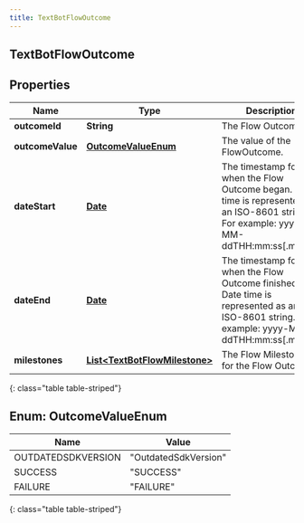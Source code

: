 ```yaml
---
title: TextBotFlowOutcome
---
```


## TextBotFlowOutcome

## Properties

| Name             | Type                                                                                 | Description                                                                                                                               | Notes      |
| ---------------- | ------------------------------------------------------------------------------------ | ----------------------------------------------------------------------------------------------------------------------------------------- | ---------- |
| **outcomeId**    | <!----><!---->**String**<!---->                                                      | The Flow Outcome ID.                                                                                                                      | [optional] |
| **outcomeValue** | [**OutcomeValueEnum**](#OutcomeValueEnum)<!---->                                     | The value of the FlowOutcome.                                                                                                             | [optional] |
| **dateStart**    | <!----><!---->[**Date**](Date.md)<!---->                                             | The timestamp for when the Flow Outcome began. Date time is represented as an ISO-8601 string. For example: yyyy-MM-ddTHH:mm:ss[.mmm]Z    | [optional] |
| **dateEnd**      | <!----><!---->[**Date**](Date.md)<!---->                                             | The timestamp for when the Flow Outcome finished. Date time is represented as an ISO-8601 string. For example: yyyy-MM-ddTHH:mm:ss[.mmm]Z | [optional] |
| **milestones**   | <!----><!---->[**List&lt;TextBotFlowMilestone&gt;**](TextBotFlowMilestone.md)<!----> | The Flow Milestones for the Flow Outcome.                                                                                                 | [optional] |

{: class="table table-striped"}

<a name="OutcomeValueEnum"></a>

## Enum: OutcomeValueEnum

| Name               | Value                          |
| ------------------ | ------------------------------ |
| OUTDATEDSDKVERSION | &quot;OutdatedSdkVersion&quot; |
| SUCCESS            | &quot;SUCCESS&quot;            |
| FAILURE            | &quot;FAILURE&quot;            |

{: class="table table-striped"}
